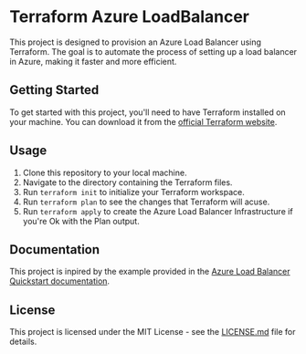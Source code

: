 # Terraform Azure LoadBalancer

This project is designed to provision an Azure Load Balancer using Terraform. The goal is to automate the process of setting up a load balancer in Azure, making it faster and more efficient.

## Getting Started

To get started with this project, you'll need to have Terraform installed on your machine. You can download it from the [official Terraform website](https://www.terraform.io/downloads.html).

## Usage

1. Clone this repository to your local machine.
2. Navigate to the directory containing the Terraform files.
3. Run `terraform init` to initialize your Terraform workspace.
4. Run `terraform plan` to see the changes that Terraform will acuse.
4. Run `terraform apply` to create the Azure Load Balancer Infrastructure if you're Ok with the Plan output.

## Documentation

This project is inpired by the example provided in the [Azure Load Balancer Quickstart documentation](https://learn.microsoft.com/en-us/azure/load-balancer/quickstart-load-balancer-standard-public-powershell).


## License

This project is licensed under the MIT License - see the [LICENSE.md](LICENSE.md) file for details.